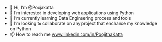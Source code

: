 - 👋 Hi, I’m @Poojakatta
- 👀 I’m interested in developing web applications using Python
- 🌱 I’m currently learning Data Engineering process and tools
- 💞️ I’m looking to collaborate on any project that enchance my knowledge on Python
- 📫 How to reach me www.linkedin.com/in/PoojithaKatta
<!---
Poojakatta/Poojakatta is a ✨ special ✨ repository because its `README.md` (this file) appears on your GitHub profile.
You can click the Preview link to take a look at your changes.
--->
